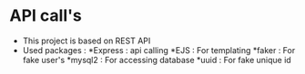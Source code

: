 # API call's

- This project is based on REST API
- Used packages :
    *Express : api calling
    *EJS : For templating
    *faker : For fake user's
    *mysql2 : For accessing database
    *uuid : For fake unique id
    